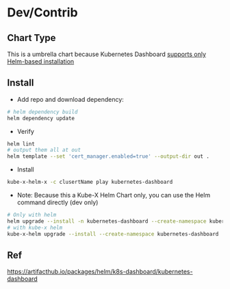 # Dev/Contrib

## Chart Type

This is a umbrella chart because Kubernetes Dashboard [supports only Helm-based installation](https://github.com/kubernetes/dashboard?tab=readme-ov-file#installation)


## Install

* Add repo and download dependency:
```bash
# helm dependency build
helm dependency update
```
* Verify
```bash
helm lint
# output them all at out 
helm template --set 'cert_manager.enabled=true' --output-dir out .
```
* Install
```bash
kube-x-helm-x -c clusertName play kubernetes-dashboard
```
* Note: Because this a Kube-X Helm Chart only, you can use the Helm command directly (dev only)
```bash
# Only with helm
helm upgrade --install -n kubernetes-dashboard --create-namespace kubernetes-dashboard .
# with kube-x helm
kube-x-helm upgrade --install --create-namespace kubernetes-dashboard .
```



## Ref
https://artifacthub.io/packages/helm/k8s-dashboard/kubernetes-dashboard 